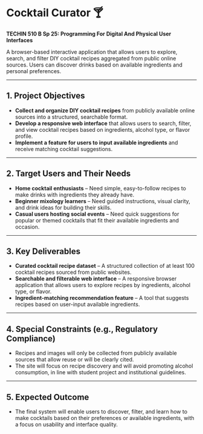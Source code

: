 # Cocktail Curator 🍸  
**TECHIN 510 B Sp 25: Programming For Digital And Physical User Interfaces**

A browser-based interactive application that allows users to explore, search, and filter DIY cocktail recipes aggregated from public online sources. Users can discover drinks based on available ingredients and personal preferences.

---

## 1. Project Objectives

- **Collect and organize DIY cocktail recipes** from publicly available online sources into a structured, searchable format.  
- **Develop a responsive web interface** that allows users to search, filter, and view cocktail recipes based on ingredients, alcohol type, or flavor profile.  
- **Implement a feature for users to input available ingredients** and receive matching cocktail suggestions.

---

## 2. Target Users and Their Needs

- **Home cocktail enthusiasts** – Need simple, easy-to-follow recipes to make drinks with ingredients they already have.  
- **Beginner mixology learners** – Need guided instructions, visual clarity, and drink ideas for building their skills.  
- **Casual users hosting social events** – Need quick suggestions for popular or themed cocktails that fit their available ingredients and occasion.

---

## 3. Key Deliverables

- **Curated cocktail recipe dataset** – A structured collection of at least 100 cocktail recipes sourced from public websites.  
- **Searchable and filterable web interface** – A responsive browser application that allows users to explore recipes by ingredients, alcohol type, or flavor.  
- **Ingredient-matching recommendation feature** – A tool that suggests recipes based on user-input available ingredients.

---

## 4. Special Constraints (e.g., Regulatory Compliance)

- Recipes and images will only be collected from publicly available sources that allow reuse or will be clearly cited.  
- The site will focus on recipe discovery and will avoid promoting alcohol consumption, in line with student project and institutional guidelines.

---

## 5. Expected Outcome

- The final system will enable users to discover, filter, and learn how to make cocktails based on their preferences or available ingredients, with a focus on usability and interface quality.

